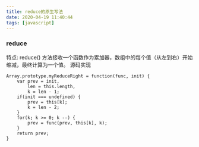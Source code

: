 ```yaml
---
title: reduce的原生写法
date: 2020-04-19 11:40:44
tags: [javascript]
---
```




### reduce

特点: reduce() 方法接收一个函数作为累加器，数组中的每个值（从左到右）开始缩减，最终计算为一个值。
源码实现

```
Array.prototype.myReduceRight = function(func, init) {
    var prev = init,
        len = this.length,
        k = len - 1; 
    if(init === undefined) {
        prev = this[k];
        k = len - 2;
    }
    for(k; k >= 0; k --) {
        prev = func(prev, this[k], k);
    }
    return prev;
}
```